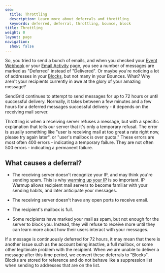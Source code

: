 ```yaml
---
seo:
  title: Throttling
  description: Learn more about deferrals and throttling
  keywords: deferred, deferral, throttling, bounce, block
title: Throttling
weight: 0
layout: page
navigation:
  show: false
---
```


So, you tried to send a bunch of emails, and when you checked your [Event Webhook]({{root_url}}/for-developers/tracking-events/event/) or your [Email Activity]({{root_url}}/help-support/analytics-and-reporting/email-activity-feed/) page, you see a number of messages are marked as "Deferred" instead of "Delivered". Or maybe you're noticing a lot of addresses in your [Blocks]({{site.app_url}}/suppressions/blocks), but not many in your Bounces. What? Why aren't your recipients currently in awe at the glory of your amazing message?

SendGrid continues to attempt to send messages for up to 72 hours or until successful delivery. Normally, it takes between a few minutes and a few hours for a deferred messages successful delivery - it depends on the receiving mail server.

Throttling is when a receiving server refuses a message, but with a specific explanation that tells our server that it's only a temporary refusal. The error is usually something like "user is receiving mail at too great a rate right now, please try again later", or "user's mailbox is over quota." These errors are most often 400 errors - indicating a temporary failure. They are not often 500 errors - indicating a permanent failure.

## 	What causes a deferral?

-   The receiving server doesn't recognize your IP, and may think you're sending spam. This is why [warming up your IP]({{root_url}}/help-support/sending-email/how-to-warm-up-an-ip/) is so important. IP Warmup allows recipient mail servers to become familiar with your sending habits, and later anticipate your messages.

-   The receiving server doesn't have any open ports to receive email.

-   The recipient's mailbox is full.

-   Some recipients have marked your mail as spam, but not enough for the server to block you. Instead, they will refuse to receive more until they can learn more about how their users interact with your messages.

If a message is continuously deferred for 72 hours, it may mean that there is another issue such as the account being inactive, a full mailbox, or some other legitimate problem with the recipient. When we are unable to deliver a message after this time period, we convert these deferrals to "Blocks". Blocks are stored for reference and do not behave like a suppression list when sending to addresses that are on the list.
